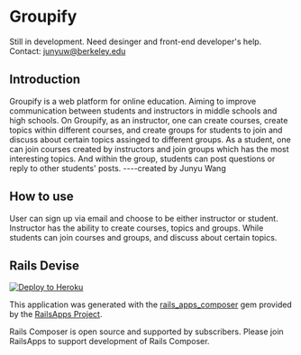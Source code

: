 Groupify
==========
Still in development. Need desinger and front-end developer's help. Contact: junyuw@berkeley.edu

Introduction
-----------

Groupify is a web platform for online education. Aiming to improve communication between students and instructors in middle schools and high schools.
On Groupify, as an instructor, one can create courses, create topics within different courses, and create groups for students to join and discuss about certain topics assinged to different groups.
As a student, one can join courses created by instructors and join groups which has the most interesting topics. And within the group, students can post questions or reply to other students' posts. ----created by Junyu Wang

How to use
-------------

User can sign up via email and choose to be either instructor or student. Instructor has the ability to create courses, topics and groups. While students can join courses and groups, and discuss about certain topics.

Rails Devise
-----------

[![Deploy to Heroku](https://www.herokucdn.com/deploy/button.png)](https://heroku.com/deploy)

This application was generated with the [rails_apps_composer](https://github.com/RailsApps/rails_apps_composer) gem
provided by the [RailsApps Project](http://railsapps.github.io/).

Rails Composer is open source and supported by subscribers. Please join RailsApps to support development of Rails Composer.

